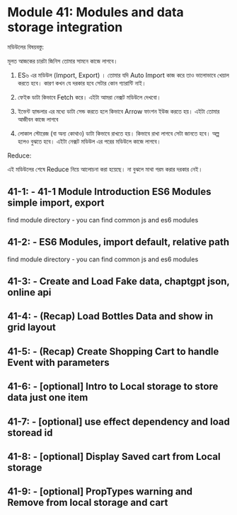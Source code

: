 # Module 41: Modules and data storage integration

মডিউলের বিষয়বস্তু:

মূলত আজকের চারটা জিনিস তোমার সামনে কাজে লাগবে।

1. ES৬ এর মডিউল (Import, Export) । তোমার যদি Auto Import কাজ করে তাও ভালোভাবে খেয়াল করতে হবে। কারণ কখন যে দরকার হবে সেটার কোন গ্যারান্টি নাই।

2. ফেইক ডাটা কিভাবে Fetch করে। এইটা আমরা নেক্সট মডিউলে দেখবো।

3. ইভেন্ট হ্যান্ডলার এর মধ্যে ডাটা সেন্ড করতে হলে কিভাবে Arrow ফাংশন ইউজ করতে হয়। এইটা তোমার আজীবন কাজে লাগবে

4. লোকাল স্টোরেজ (বা অন্য কোথাও) ডাটা কিভাবে রাখতে হয়। কিভাবে রাখা লাগবে সেটা জানতে হবে। অল্প হলেও বুঝতে হবে। এইটা নেক্সট মডিউল এর পরের মডিউলে কাজে লাগবে।

Reduce:

এই মডিউলের শেষে Reduce নিয়ে আলোচনা করা হয়েছে। না বুঝলে মাথা গরম করার দরকার নেই।

## 41-1: - 41-1 Module Introduction ES6 Modules simple import, export

find module directory - you can find common js and es6 modules

## 41-2: - ES6 Modules, import default, relative path

find module directory - you can find common js and es6 modules

## 41-3: - Create and Load Fake data, chaptgpt json, online api

## 41-4: - (Recap) Load Bottles Data and show in grid layout

## 41-5: - (Recap) Create Shopping Cart to handle Event with parameters

## 41-6: - [optional] Intro to Local storage to store data just one item

## 41-7: - [optional] use effect dependency and load storead id

## 41-8: - [optional] Display Saved cart from Local storage

## 41-9: - [optional] PropTypes warning and Remove from local storage and cart
